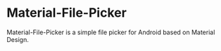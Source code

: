 # Material-File-Picker

Material-File-Picker is a simple file picker for Android based on Material Design.
